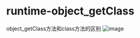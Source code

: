 # runtime-object_getClass
object_getClass方法和class方法的区别
![image](https://github.com/iOScontiue/runtime-object_getClass/blob/master/brow-1.gif)
